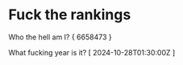 # Fuck the rankings

Who the hell am I?
{ 6658473 }

What fucking year is it?
[ 2024-10-28T01:30:00Z ]
